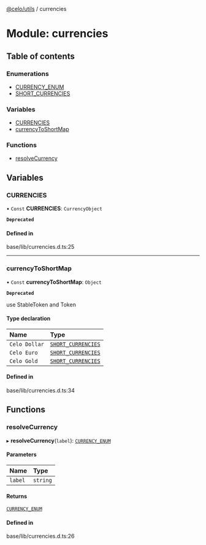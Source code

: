 [@celo/utils](../README.md) / currencies

# Module: currencies

## Table of contents

### Enumerations

- [CURRENCY\_ENUM](../enums/currencies.CURRENCY_ENUM.md)
- [SHORT\_CURRENCIES](../enums/currencies.SHORT_CURRENCIES.md)

### Variables

- [CURRENCIES](currencies.md#currencies)
- [currencyToShortMap](currencies.md#currencytoshortmap)

### Functions

- [resolveCurrency](currencies.md#resolvecurrency)

## Variables

### CURRENCIES

• `Const` **CURRENCIES**: `CurrencyObject`

**`Deprecated`**

#### Defined in

base/lib/currencies.d.ts:25

___

### currencyToShortMap

• `Const` **currencyToShortMap**: `Object`

**`Deprecated`**

use StableToken and Token

#### Type declaration

| Name | Type |
| :------ | :------ |
| `Celo Dollar` | [`SHORT_CURRENCIES`](../enums/currencies.SHORT_CURRENCIES.md) |
| `Celo Euro` | [`SHORT_CURRENCIES`](../enums/currencies.SHORT_CURRENCIES.md) |
| `Celo Gold` | [`SHORT_CURRENCIES`](../enums/currencies.SHORT_CURRENCIES.md) |

#### Defined in

base/lib/currencies.d.ts:34

## Functions

### resolveCurrency

▸ **resolveCurrency**(`label`): [`CURRENCY_ENUM`](../enums/currencies.CURRENCY_ENUM.md)

#### Parameters

| Name | Type |
| :------ | :------ |
| `label` | `string` |

#### Returns

[`CURRENCY_ENUM`](../enums/currencies.CURRENCY_ENUM.md)

#### Defined in

base/lib/currencies.d.ts:26
